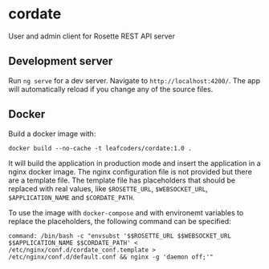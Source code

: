 cordate
=======

User and admin client for Rosette REST API server

## Development server
Run `ng serve` for a dev server. Navigate to `http://localhost:4200/`. The app will automatically reload if you change any of the source files.

## Docker

Build a docker image with:

`docker build --no-cache -t leafcoders/cordate:1.0 .`

It will build the application in production mode and insert the application in a nginx docker image. The nginx configuration file is not provided but there are a template file. The template file has placeholders that should be replaced with real values, like `$ROSETTE_URL`,  `$WEBSOCKET_URL`, `$APPLICATION_NAME` and `$CORDATE_PATH`.

To use the image with `docker-compose` and with environemt variables to replace the placeholders, the following command can be specified:

`command: /bin/bash -c "envsubst '$$ROSETTE_URL $$WEBSOCKET_URL $$APPLICATION_NAME $$CORDATE_PATH' < /etc/nginx/conf.d/cordate_conf.template > /etc/nginx/conf.d/default.conf && nginx -g 'daemon off;'"`